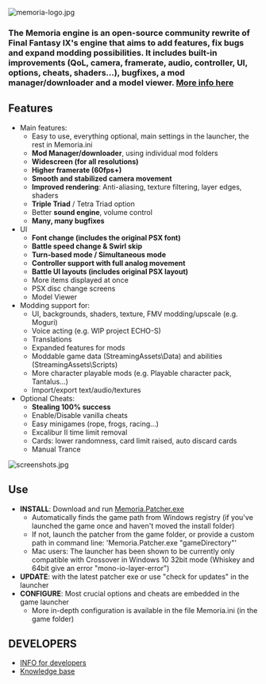 ![memoria-logo.jpg](https://github.com/user-attachments/assets/625396cc-7553-4607-9626-9f98917d6073)

### The Memoria engine is an open-source community rewrite of Final Fantasy IX's engine that aims to add features, fix bugs and expand modding possibilities. It includes built-in improvements (QoL, camera, framerate, audio, controller, UI, options, cheats, shaders...), bugfixes, a mod manager/downloader and a model viewer. [More info here](https://github.com/Albeoris/Memoria/wiki/Project-Overview)

## Features


- Main features:
    - Easy to use, everything optional, main settings in the launcher, the rest in Memoria.ini
    - **Mod Manager/downloader**, using individual mod folders
    - **Widescreen (for all resolutions)**
    - **Higher framerate (60fps+)**
    - **Smooth and stabilized camera movement**
    - **Improved rendering**: Anti-aliasing, texture filtering, layer edges, shaders
    - **Triple Triad** / Tetra Triad option
    - Better **sound engine**, volume control
    - **Many, many bugfixes**
- UI
    - **Font change (includes the original PSX font)**
    - **Battle speed change & Swirl skip**
    - **Turn-based mode / Simultaneous mode**
    - **Controller support with full analog movement**
    - **Battle UI layouts (includes original PSX layout)**
    - More items displayed at once
    - PSX disc change screens
    - Model Viewer
- Modding support for:
    - UI, backgrounds, shaders, texture, FMV modding/upscale (e.g. Moguri)
    - Voice acting (e.g. WIP project ECHO-S)
    - Translations
    - Expanded features for mods
    - Moddable game data (StreamingAssets\Data\) and abilities (StreamingAssets\Scripts\)
    - More character playable mods (e.g. Playable character pack, Tantalus...)
    - Import/export text/audio/textures
- Optional Cheats:
    - **Stealing 100% success**
    - Enable/Disable vanilla cheats
    - Easy minigames (rope, frogs, racing...)
    - Excalibur II time limit removal
    - Cards: lower randomness, card limit raised, auto discard cards
    - Manual Trance
 
![screenshots.jpg](https://github.com/user-attachments/assets/2bacaa4c-c380-44a8-bc67-9814594154d0)


## Use

- **INSTALL**: Download and run [Memoria.Patcher.exe](https://github.com/Albeoris/Memoria/releases/)
  - Automatically finds the game path from Windows registry (if you've launched the game once and haven't moved the install folder)
  - If not, launch the patcher from the game folder, or provide a custom path in command line: 'Memoria.Patcher.exe "gameDirectory"'
  - Mac users: The launcher has been shown to be currently only compatible with Crossover in Windows 10 32bit mode (Whiskey and 64bit give an error "mono-io-layer-error")
- **UPDATE**: with the latest patcher exe or use "check for updates" in the launcher
- **CONFIGURE**: Most crucial options and cheats are embedded in the game launcher
  - More in-depth configuration is available in the file Memoria.ini (in the game folder)

## DEVELOPERS

- [INFO for developers](https://github.com/Albeoris/Memoria/wiki/Developer-instructions)
- [Knowledge base](../../wiki#knowledge-base)
